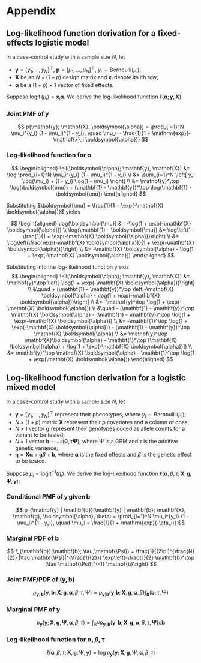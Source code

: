 # Appendix

## Log-likelihood function derivation for a fixed-effects logistic model

In a case-control study with a sample size $N$, let

- $\mathbf{y}=[y_1,\ldots,y_N]^\top,\ \boldsymbol{\mu} = [\mu_1,\ldots,\mu_N]^\top,\ y_i \sim \mathrm{Bernoulli}(\mu_i)$;
- $\mathbf{X}$ be an $N \times (1 + p)$ design matrix and $\mathbf{x}_i$ denote its $i$th row;
- $\boldsymbol{\alpha}$ be a $(1 + p) \times 1$ vector of fixed effects.

Suppose $\operatorname{logit}(\mu_i) = \mathbf{x}_i \boldsymbol{\alpha}$. We derive the log-likelihood function $\ell(\boldsymbol{\alpha}; \mathbf{y}, \mathbf{X})$:

### Joint PMF of $\mathbf{y}$

$$
p(\mathbf{y}; \mathbf{X}, \boldsymbol{\alpha}) = \prod_{i=1}^N \mu_i^{y_i} (1 - \mu_i)^{1 - y_i}, \quad \mu_i = \frac{1}{1 + \mathrm{exp}(-\mathbf{x}_i \boldsymbol{\alpha})}
$$

### Log-likelihood function for $\boldsymbol{\alpha}$

$$
\begin{aligned}
\ell(\boldsymbol{\alpha}; \mathbf{y}, \mathbf{X})
&= \log \prod_{i=1}^N \mu_i^{y_i} (1 - \mu_i)^{1 - y_i} \\
&= \sum_{i=1}^N \left[ y_i \log(\mu_i) + (1 - y_i) \log(1 - \mu_i) \right] \\
&= \mathbf{y}^\top \log(\boldsymbol{\mu}) + (\mathbf{1} - \mathbf{y})^\top \log(\mathbf{1} - \boldsymbol{\mu})
\end{aligned}
$$

Substituting $\boldsymbol{\mu} = \frac{1}{1 + \exp(-\mathbf{X} \boldsymbol{\alpha})}$ yields

$$
\begin{aligned}
\log(\boldsymbol{\mu}) &= -\log(1 + \exp(-\mathbf{X} \boldsymbol{\alpha})) \\
\log(\mathbf{1} - \boldsymbol{\mu}) &= \log\left(1 - \frac{1}{1 + \exp(-\mathbf{X} \boldsymbol{\alpha})}\right) \\
&= \log\left(\frac{\exp(-\mathbf{X} \boldsymbol{\alpha})}{1 + \exp(-\mathbf{X} \boldsymbol{\alpha})}\right) \\
&= -\mathbf{X} \boldsymbol{\alpha} - \log(1 + \exp(-\mathbf{X} \boldsymbol{\alpha}))
\end{aligned}
$$

Substituting into the log-likelihood function yields
$$
\begin{aligned}
\ell(\boldsymbol{\alpha}; \mathbf{y}, \mathbf{X})
&= \mathbf{y}^\top \left[-\log(1 + \exp(-\mathbf{X} \boldsymbol{\alpha}))\right] \\
&\quad + (\mathbf{1} - \mathbf{y})^\top \left[-\mathbf{X} \boldsymbol{\alpha} - \log(1 + \exp(-\mathbf{X} \boldsymbol{\alpha}))\right] \\
&= -\mathbf{y}^\top \log(1 + \exp(-\mathbf{X} \boldsymbol{\alpha})) \\
&\quad - (\mathbf{1} - \mathbf{y})^\top \mathbf{X} \boldsymbol{\alpha} - (\mathbf{1} - \mathbf{y})^\top \log(1 + \exp(-\mathbf{X} \boldsymbol{\alpha})) \\
&= -\mathbf{1}^\top \log(1 + \exp(-\mathbf{X} \boldsymbol{\alpha})) - (\mathbf{1} - \mathbf{y})^\top \mathbf{X} \boldsymbol{\alpha} \\
&= \mathbf{y}^\top \mathbf{X}\boldsymbol{\alpha} - \mathbf{1}^\top (\mathbf{X} \boldsymbol{\alpha} + \log[1 + \exp(-\mathbf{X} \boldsymbol{\alpha})]) \\
&= \mathbf{y}^\top \mathbf{X} \boldsymbol{\alpha} - \mathbf{1}^\top \log(1 + \exp(\mathbf{X} \boldsymbol{\alpha}))
\end{aligned}
$$

## Log-likelihood function derivation for a logistic mixed model

In a case-control study with a sample size $N$, let

- $\mathbf{y} = [y_1,\ldots,y_N]^{\top}$ represent their phenotypes, where $y_i \sim \operatorname{Bernoulli}(\mu_i)$;
- $N \times (1 + p)$ matrix $\mathbf{X}$ represent their $p$ covariates and a column of ones;
- $N \times 1$ vector $\mathbf{g}$ represent their genotypes coded as allele counts for a variant to be tested;
- $N \times 1$ vector $\mathbf{b} \sim \mathcal{N}(\mathbf{0}, \tau \mathbf{\Psi})$, where $\mathbf{\Psi}$ is a GRM and $\tau$ is the additive genetic variance;
- $\boldsymbol{\eta} = \mathbf{X} \boldsymbol{\alpha} + \mathbf{g}\beta + \mathbf{b}$, where $\boldsymbol{\alpha}$ is the fixed effects and $\beta$ is the genetic effect to be tested.

Suppose $\mu_i = \operatorname{logit}^{-1}(\eta_i)$. We derive the log-likelihood function $\ell(\boldsymbol{\alpha}, \beta, \tau; \mathbf{X}, \mathbf{g}, \mathbf{\Psi}, \mathbf{y})$:

### Conditional PMF of $\mathbf{y}$ given $\mathbf{b}$

$$
p_{\mathbf{y} | \mathbf{b}}(\mathbf{y} | \mathbf{b}; \mathbf{X}, \mathbf{g}, \boldsymbol{\alpha}, \beta) = \prod_{i=1}^N \mu_i^{y_i} (1 - \mu_i)^{1 - y_i}, \quad \mu_i = \frac{1}{1 + \mathrm{exp}(-\eta_i)}
$$

### Marginal PDF of $\mathbf{b}$

$$
f_{\mathbf{b}}(\mathbf{b}; \tau,\mathbf{\Psi}) = \frac{1}{(2\pi)^{\frac{N}{2}} |\tau \mathbf{\Psi}|^{\frac{1}{2}}} \exp\left(-\frac{1}{2} \mathbf{b}^\top (\tau \mathbf{\Psi})^{-1} \mathbf{b}\right)
$$

### Joint PMF/PDF of $(\mathbf{y},\mathbf{b})$

$$ p_{\mathbf{y}, \mathbf{b}}(\mathbf{y}, \mathbf{b}; \mathbf{X}, \mathbf{g}, \boldsymbol{\alpha}, \beta, \tau, \mathbf{\Psi}) = p_{\mathbf{y} | \mathbf{b}}(\mathbf{y} | \mathbf{b}; \mathbf{X}, \mathbf{g}, \boldsymbol{\alpha}, \beta) f_{\mathbf{b}}(\mathbf{b}; \tau, \mathbf{\Psi}) $$

### Marginal PMF of $\mathbf{y}$

$$
p_{\mathbf{y}}(\mathbf{y}; \mathbf{X}, \mathbf{g}, \mathbf{\Psi}, \boldsymbol{\alpha}, \beta, \tau) = \int_{\mathbb{R}^N} p_{\mathbf{y}, \mathbf{b}}(\mathbf{y}, \mathbf{b}; \mathbf{X}, \mathbf{g}, \boldsymbol{\alpha}, \beta, \tau, \mathbf{\Psi}) \mathrm{d}\mathbf{b}
$$

### Log-likelihood function for $\boldsymbol{\alpha}, \beta, \tau$

$$
\ell(\boldsymbol{\alpha}, \beta, \tau; \mathbf{X}, \mathbf{g}, \mathbf{\Psi}, \mathbf{y}) = \log p_{\mathbf{y}}(\mathbf{y}; \mathbf{X}, \mathbf{g}, \mathbf{\Psi}, \boldsymbol{\alpha}, \beta, \tau) 
$$
